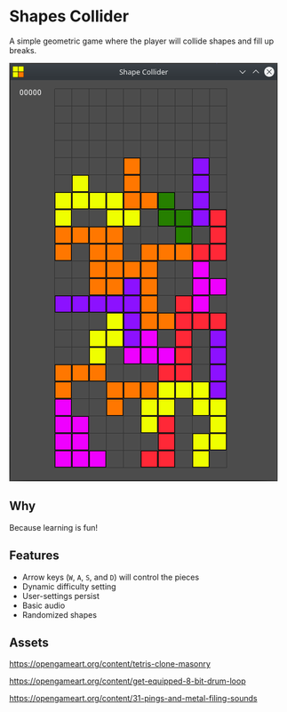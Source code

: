 # Shapes Collider

A simple geometric game where the player will collide shapes and fill up breaks.

![Game Image](game_image_1.png?raw=true "Game Image")

## Why

Because learning is fun!

## Features

* Arrow keys (`W`, `A`, `S`, and `D`) will control the pieces
* Dynamic difficulty setting
* User-settings persist
* Basic audio
* Randomized shapes

## Assets

https://opengameart.org/content/tetris-clone-masonry

https://opengameart.org/content/get-equipped-8-bit-drum-loop

https://opengameart.org/content/31-pings-and-metal-filing-sounds